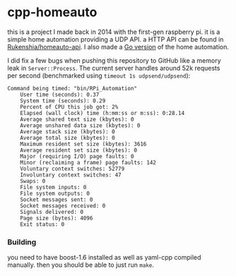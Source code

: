 # cpp-homeauto
this is a project I made back in 2014 with the first-gen raspberry pi. it is a simple home automation providing a UDP API. a HTTP API can be found in [Rukenshia/homeauto-api](https://github.com/Rukenshia/homeauto-api). I also made a [Go version](https://github.com/Rukenshia/go-homeauto) of the home automation.

I did fix a few bugs when pushing this repository to GitHub like a memory leak in `Server::Process`. The current server handles around 52k requests per second (benchmarked using `timeout 1s udpsend/udpsend`):

```
Command being timed: "bin/RPi_Automation"
    User time (seconds): 0.37
    System time (seconds): 0.29
    Percent of CPU this job got: 2%
    Elapsed (wall clock) time (h:mm:ss or m:ss): 0:28.14
    Average shared text size (kbytes): 0
    Average unshared data size (kbytes): 0
    Average stack size (kbytes): 0
    Average total size (kbytes): 0
    Maximum resident set size (kbytes): 3616
    Average resident set size (kbytes): 0
    Major (requiring I/O) page faults: 0
    Minor (reclaiming a frame) page faults: 142
    Voluntary context switches: 52779
    Involuntary context switches: 47
    Swaps: 0
    File system inputs: 0
    File system outputs: 0
    Socket messages sent: 0
    Socket messages received: 0
    Signals delivered: 0
    Page size (bytes): 4096
    Exit status: 0
```

### Building
you need to have boost-1.6 installed as well as yaml-cpp compiled manually. then you should be able to just run `make`.

